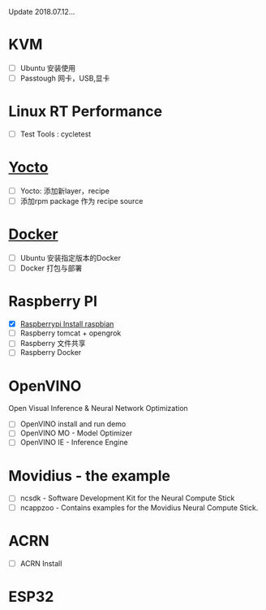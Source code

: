 Update 2018.07.12...

# KVM  
- [ ] Ubuntu 安装使用  
- [ ] Passtough 网卡，USB,显卡 

# Linux RT Performance  
- [ ] Test Tools : cycletest  

# [Yocto](https://github.com/junxnone/yocto4intel-corei7-64/wiki)
- [ ] Yocto: 添加新layer，recipe
- [ ] 添加rpm package 作为 recipe source

# [Docker](https://github.com/junxnone/junxnone.github.io/wiki/Docker)
- [ ] Ubuntu 安装指定版本的Docker
- [ ] Docker 打包与部署

# Raspberry PI  
- [x] [Raspberrypi Install raspbian](https://github.com/junxnone/junxnone.github.io/wiki/Raspberrypi-Install-raspbian)
- [ ] Raspberry tomcat + opengrok
- [ ] Raspberry 文件共享
- [ ] Raspberry Docker

# OpenVINO  
 Open Visual Inference & Neural Network Optimization

- [ ] OpenVINO install and run demo
- [ ] OpenVINO MO - Model Optimizer
- [ ] OpenVINO IE - Inference Engine

# Movidius  - the example  
- [ ] ncsdk - Software Development Kit for the Neural Compute Stick  
- [ ] ncappzoo - Contains examples for the Movidius Neural Compute Stick.  

# ACRN
- [ ] ACRN Install 

# ESP32
 
